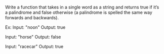 Write a function that takes in a single word as a string and returns true if it’s a palindrome and false otherwise (a palindrome is spelled the same way forwards and backwards).

Ex:
Input: "noon"
Output: true

Input: "horse"
Output: false

Input: "racecar"
Output: true


